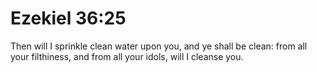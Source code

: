 # Ezekiel 36:25

Then will I sprinkle clean water upon you, and ye shall be clean: from all your filthiness, and from all your idols, will I cleanse you.